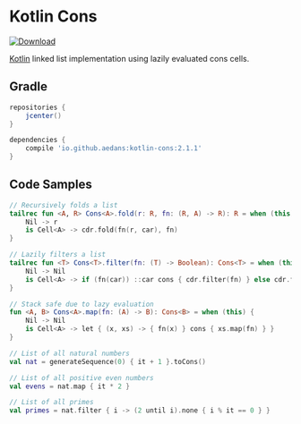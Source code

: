 Kotlin Cons
===========

[![Download](https://api.bintray.com/packages/aedans/maven/kotlin-cons/images/download.svg)](https://bintray.com/aedans/maven/kotlin-cons/_latestVersion) 

[Kotlin](http://kotlinlang.org) linked list implementation using lazily evaluated cons cells.

Gradle
------

```gradle
repositories {
    jcenter()
}

dependencies {
    compile 'io.github.aedans:kotlin-cons:2.1.1'
}
```

Code Samples
------------

```kotlin
// Recursively folds a list
tailrec fun <A, R> Cons<A>.fold(r: R, fn: (R, A) -> R): R = when (this) {
    Nil -> r
    is Cell<A> -> cdr.fold(fn(r, car), fn)
}

// Lazily filters a list
tailrec fun <T> Cons<T>.filter(fn: (T) -> Boolean): Cons<T> = when (this) {
    Nil -> Nil
    is Cell<A> -> if (fn(car)) ::car cons { cdr.filter(fn) } else cdr.filter(fn)
}

// Stack safe due to lazy evaluation
fun <A, B> Cons<A>.map(fn: (A) -> B): Cons<B> = when (this) {
    Nil -> Nil
    is Cell<A> -> let { (x, xs) -> { fn(x) } cons { xs.map(fn) } }
}

// List of all natural numbers
val nat = generateSequence(0) { it + 1 }.toCons()

// List of all positive even numbers
val evens = nat.map { it * 2 }

// List of all primes
val primes = nat.filter { i -> (2 until i).none { i % it == 0 } }
```
